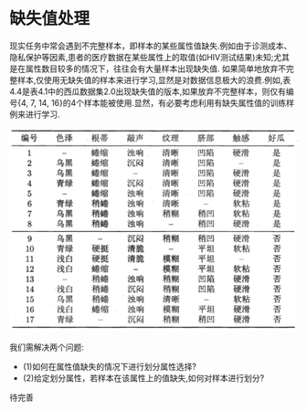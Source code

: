# 缺失值处理

现实任务中常会遇到不完整样本，即样本的某些属性值缺失.例如由于诊测成本、隐私保护等因素,患者的医疗数据在某些属性上的取值\(如HIV测试结果\)未知;尤其是在属性数目较多的情况下，往往会有大量样本出现缺失值. 如果简单地放弃不完整样本,仅使用无缺失值的样本来进行学习,显然是对数据信息极大的浪费.例如,表4.4是表4.1中的西瓜数据集2.0出现缺失值的版本,如果放弃不完整样本，则仅有编号{4, 7, 14, 16}的4个样本能被使用.显然，有必要考虑利用有缺失属性值的训练样例来进行学习.

![](../../.gitbook/assets/image%20%285%29.png)

我们需解决两个问题: 

* \(1\)如何在属性值缺失的情况下进行划分属性选择? 
* \(2\)给定划分属性，若样本在该属性上的值缺失,如何对样本进行划分?

待完善

